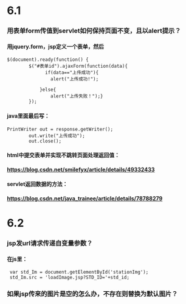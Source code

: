 # 6.1
### 用表单form传值到servlet如何保持页面不变，且以alert提示？
#### 用jquery.form，jsp定义一个表单，然后
    $(document).ready(function() {
	        $("#表单id").ajaxForm(function(data){
	              if(data=="上传成功"){
                    alert("上传成功!");
                   
                }else{
                    alert("上传失败！");}
	        });	
#### java里面最后写：
	PrintWriter out = response.getWriter();
            out.write("上传成功");
            out.close();

#### html中提交表单并实现不跳转页面处理返回值：
#### https://blog.csdn.net/smilefyx/article/details/49332433
#### servlet返回数据的方法：
#### https://blog.csdn.net/java_trainee/article/details/78788279

# 6.2
### jsp发url请求传递自变量参数？
#### 在js里：
     var std_Im = document.getElementById('stationImg');
     std_Im.src = 'loadImage.jsp?STD_ID='+std_id;

### 如果jsp传来的图片是空的怎么办，不存在则替换为默认图片？
#### <img id="stationImg" onerror="this.src='默认图片的url地址'">